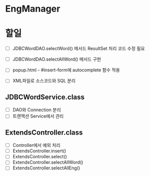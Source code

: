 # **EngManager**

# 할일

- [ ] JDBCWordDAO.selectWord() 메서드 ResultSet 처리 코드 수정 필요
- [ ] JDBCWordDAO.selectAllWord() 메서드 구현
- [ ] popup.html - #insert-form에 autocomplete 함수 적용 
- [ ] XML파일로 소스코드와 SQL 분리


## JDBCWordService.class
- [ ] DAO와 Connection 분리
- [ ] 트랜잭션 Service에서 관리

## ExtendsController.class
- [ ] Controller에서 예외 처리
- [ ] ExtendsController.insert()
- [ ] ExtendsController.select()
- [ ] ExtendsController.selectAllWord()
- [ ] ExtendsController.selectAllEng()